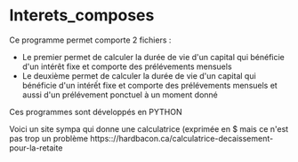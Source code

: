 # Interets_composes
Ce programme permet comporte 2 fichiers :
* Le premier permet de calculer la durée de vie d'un capital qui bénéficie d'un intérêt fixe et comporte des prélévements mensuels
* Le deuxième permet de calculer la durée de vie d'un capital qui bénéficie d'un intérết fixe et comporte des prélévements mensuels et aussi d'un prélévement ponctuel à un moment donné
  
Ces programmes sont développés en PYTHON

Voici un site sympa qui donne une calculatrice (exprimée en $ mais ce n'est pas trop un problème
     https:://hardbacon.ca/calculatrice-decaissement-pour-la-retaite
